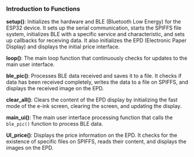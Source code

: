 ### Introduction to Functions

**setup()**: Initializes the hardware and BLE (Bluetooth Low Energy) for the ESP32 device. It sets up the serial communication, starts the SPIFFS file system, initializes BLE with a specific service and characteristic, and sets up callbacks for receiving data. It also initializes the EPD (Electronic Paper Display) and displays the initial price interface.

**loop()**: The main loop function that continuously checks for updates to the main user interface.

**ble_pic()**: Processes BLE data received and saves it to a file. It checks if data has been received completely, writes the data to a file on SPIFFS, and displays the received image on the EPD.

**clear_all()**: Clears the content of the EPD display by initializing the fast mode of the e-ink screen, clearing the screen, and updating the display.

**main_ui()**: The main user interface processing function that calls the `ble_pic()` function to process BLE data.

**UI_price()**: Displays the price information on the EPD. It checks for the existence of specific files on SPIFFS, reads their content, and displays the images on the EPD.